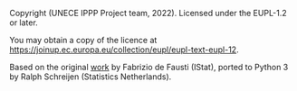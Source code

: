 Copyright (UNECE IPPP Project team, 2022). Licensed under the EUPL-1.2 or later.

You may obtain a copy of the licence at https://joinup.ec.europa.eu/collection/eupl/eupl-text-eupl-12.

Based on the original [work](https://github.com/istat-methodology/PrivateSetIntersectionWithAnalytics) by Fabrizio de Fausti (IStat), ported to Python 3 by Ralph Schreijen (Statistics Netherlands).